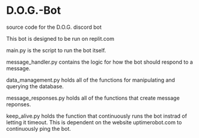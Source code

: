 # D.O.G.-Bot
source code for the D.O.G. discord bot

This bot is designed to be run on replit.com

main.py is the script to run the bot itself.

message_handler.py contains the logic for how the bot should respond to a message.

data_management.py holds all of the functions for manipulating and querying the database.

message_responses.py holds all of the functions that create message reponses.

keep_alive.py holds the function that continuously runs the bot instrad of letting it timeout. This is dependent on the website uptimerobot.com to continuously ping the bot.
